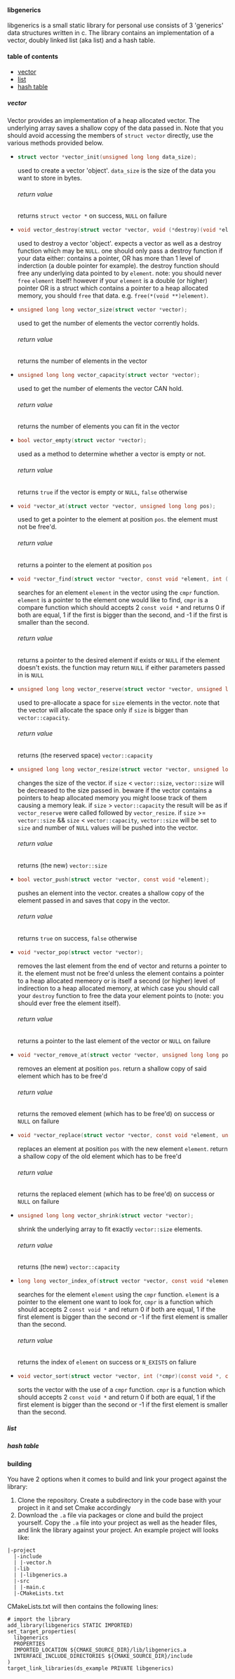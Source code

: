 #### libgenerics
libgenerics is a small static library for personal use consists of 3 'generics' data structures written in c. The library contains an implementation of a vector, doubly linked list (aka list) and a hash table.

#### table of contents
- [vector](https://github.com/AvihaiAdler/common-generic-data-structures#vector)
- [list](https://github.com/AvihaiAdler/common-generic-data-structures#list)
- [hash table](https://github.com/AvihaiAdler/common-generic-data-structures#hash-table)

##### vector
Vector provides an implementation of a heap allocated vector. The underlying array saves a shallow copy of the data passed in. Note that you should avoid accessing the members of `struct vector` directly, use the various methods provided below.

- ```c
  struct vector *vector_init(unsigned long long data_size);
  ```
  used to create a vector 'object'. `data_size` is the size of the data you want to store in bytes.
  ###### return value
    returns `struct vector *` on success, `NULL` on failure

- ```c
  void vector_destroy(struct vector *vector, void (*destroy)(void *element));
  ```
  used to destroy a vector 'object'. expects a vector as well as a destroy function which may be `NULL`. one should only pass a destroy function if your data either: contains a pointer, OR has more than 1 level of inderction (a double pointer for example).
  the destroy function should free any underlying data pointed to by `element`. note: you should never `free` `element` itself! however if your `element` is a double (or higher) pointer OR is a struct which contains a pointer to a heap allocated memory, you should `free` that data. e.g. `free(*(void **)element)`.
  

- ```c
  unsigned long long vector_size(struct vector *vector);
  ```
  used to get the number of elements the vector corrently holds.
  ###### return value
    returns the number of elements in the vector

- ```c
  unsigned long long vector_capacity(struct vector *vector);
  ```
  used to get the number of elements the vector CAN hold.
  ###### return value
    returns the number of elements you can fit in the vector

- ```c
  bool vector_empty(struct vector *vector);
  ```
  used as a method to determine whether a vector is empty or not.
  ###### return value
    returns `true` if the vector is empty or `NULL`, `false` otherwise

- ```c
  void *vector_at(struct vector *vector, unsigned long long pos);
  ```
  used to get a pointer to the element at position `pos`. the element must not be free'd.
  ###### return value
    returns a pointer to the element at position `pos`

- ```c
  void *vector_find(struct vector *vector, const void *element, int (*cmpr)(const void *, const void *));
  ```
  searches for an element `element` in the vector using the `cmpr` function. `element` is a pointer to the element one would like to find, `cmpr` is a compare function which should accepts 2 `const void *` and returns 0 if both are equal, 1 if the first is bigger than the second, and -1 if the first is smaller than the second.
  ###### return value
    returns a pointer to the desired element if exists or `NULL` if the element doesn't exists. the function may return `NULL` if either parameters passed in is `NULL`

- ```c
  unsigned long long vector_reserve(struct vector *vector, unsigned long long size);
  ```
  used to pre-allocate a space for `size` elements in the vector. note that the vector will allocate the space only if `size` is bigger than `vector::capacity`.
  ###### return value
    returns (the reserved space) `vector::capacity`

- ```c
  unsigned long long vector_resize(struct vector *vector, unsigned long long size);
  ```
  changes the size of the vector. if `size` < `vector::size`, `vector::size` will be decreased to the size passed in. beware if the vector contains a pointers to heap allocated memory you might loose track of them causing a memory leak. if `size` > `vector::capacity` the result will be as if `vector_reserve` were called followed by `vector_resize`. if `size` >= `vector::size` && `size` < `vector::capacity`, `vector::size` will be set to `size` and number of `NULL` values will be pushed into the vector.
  ###### return value
    returns (the new) `vector::size`

- ```c
  bool vector_push(struct vector *vector, const void *element);
  ```
  pushes an element into the vector. creates a shallow copy of the element passed in and saves that copy in the vector.
  ###### return value
    returns `true` on success, `false` otherwise

- ```c
  void *vector_pop(struct vector *vector);
  ```
  removes the last element from the end of vector and returns a pointer to it. the element must not be free'd unless the element contains a pointer to a heap allocated memeory or is itself a second (or higher) level of indirection to a heap allocated memory, at which case you should call your `destroy` function to free the data your element points to (note: you should ever free the element itself).
  ###### return value
    returns a pointer to the last element of the vector or `NULL` on failure

- ```c
  void *vector_remove_at(struct vector *vector, unsigned long long pos);
  ```
  removes an element at position `pos`. return a shallow copy of said element which has to be free'd 
  ###### return value
    returns the removed element (which has to be free'd) on success or `NULL` on failure

- ```c
  void *vector_replace(struct vector *vector, const void *element, unsigned long long pos);
  ```
  replaces an element at position `pos` with the new element `element`. return a shallow copy of the old element which has to be free'd 
  ###### return value
    returns the replaced element (which has to be free'd) on success or `NULL` on failure

- ```c
  unsigned long long vector_shrink(struct vector *vector);
  ```
  shrink the underlying array to fit exactly `vector::size` elements.
  ###### return value
    returns (the new) `vector::capacity`

- ```c
  long long vector_index_of(struct vector *vector, const void *element, int (*cmpr)(const void *, const void *));
  ```
  searches for the element `element` using the `cmpr` function. `element` is a pointer to the element one want to look for, `cmpr` is a function which should accepts 2 `const void *` and return 0 if both are equal, 1 if the first element is bigger than the second or -1 if the first element is smaller than the second.
  ###### return value
    returns the index of `element` on success or `N_EXISTS` on faliure

- ```c
  void vector_sort(struct vector *vector, int (*cmpr)(const void *, const void *));
  ```
  sorts the vector with the use of a `cmpr` function. `cmpr` is a function which should accepts 2 `const void *` and return 0 if both are equal, 1 if the first element is bigger than the second or -1 if the first element is smaller than the second.

##### list

##### hash table

#### building
You have 2 options when it comes to build and link your progect against the library:
1. Clone the repository. Create a subdirectory in the code base with your project in it and set Cmake accordingly
2. Download the `.a` file via packages or clone and build the project yourself. Copy the `.a` file into your project as well as the header files, and link the library against your project.
An example project will looks like:
```
|-project
  |-include
  | |-vector.h
  |-lib
  | |-libgenerics.a
  |-src
  | |-main.c
  |-CMakeLists.txt
```
CMakeLists.txt will then contains the following lines:
```
# import the library
add_library(libgenerics STATIC IMPORTED)
set_target_properties(
  libgenerics
  PROPERTIES
  IMPORTED_LOCATION ${CMAKE_SOURCE_DIR}/lib/libgenerics.a
  INTERFACE_INCLUDE_DIRECTORIES ${CMAKE_SOURCE_DIR}/include
)
target_link_libraries(ds_example PRIVATE libgenerics)
```
